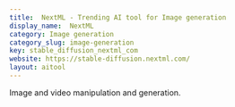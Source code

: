 ```yaml
---
title:  NextML - Trending AI tool for Image generation
display_name:  NextML
category: Image generation
category_slug: image-generation
key: stable_diffusion_nextml_com
website: https://stable-diffusion.nextml.com/
layout: aitool
---
```


Image and video manipulation and generation.
